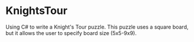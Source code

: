 # KnightsTour
Using C# to write a Knight's Tour puzzle. This puzzle uses a square board, but it allows the user to specify board size (5x5-9x9). 
